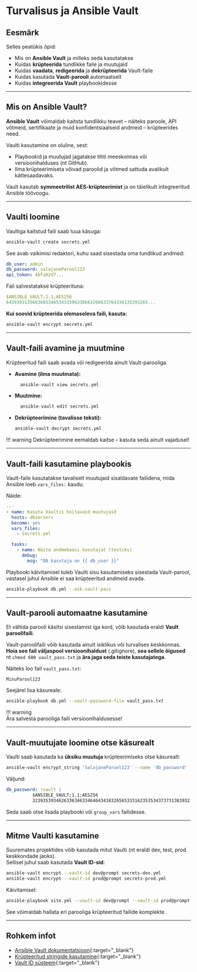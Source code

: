 # Turvalisus ja Ansible Vault

## Eesmärk

Selles peatükis õpid:

- Mis on **Ansible Vault** ja milleks seda kasutatakse  
- Kuidas **krüpteerida** tundlikke faile ja muutujaid  
- Kuidas **vaadata**, **redigeerida** ja **dekrüpteerida** Vault-faile  
- Kuidas kasutada **Vault-parooli** automaatselt  
- Kuidas **integreerida Vault** playbookidesse

---

## Mis on Ansible Vault?

**Ansible Vault** võimaldab kaitsta tundlikku teavet – näiteks paroole, API võtmeid, sertifikaate ja muid konfidentsiaalseid andmeid – krüpteerides need.  

Vaulti kasutamine on oluline, sest:

- Playbookid ja muutujad jagatakse tihti meeskonnas või versioonihalduses (nt GitHub).  
- Ilma krüpteerimiseta võivad paroolid ja võtmed sattuda avalikult kättesaadavaks.  

Vault kasutab **symmeetrilist AES-krüpteerimist** ja on täielikult integreeritud Ansible töövoogu.

---

## Vaulti loomine

Vaultiga kaitstud faili saab luua käsuga:

```bash
ansible-vault create secrets.yml
```

See avab vaikimisi redaktori, kuhu saad sisestada oma tundlikud andmed:

```yaml
db_user: admin
db_password: salajaneParool123
api_token: 4bfa02d7...
```

Fail salvestatakse krüpteerituna:

```yaml
$ANSIBLE_VAULT;1.1;AES256
643939313566366534653433396338663266633764336135393265...
```

**Kui soovid krüpteerida olemasoleva faili, kasuta:**
```bash
ansible-vault encrypt secrets.yml
```
---

## Vault-faili avamine ja muutmine

Krüpteeritud faili saab avada või redigeerida ainult Vault-parooliga.

- **Avamine (ilma muutmata):**

  ```bash
    ansible-vault view secrets.yml
  ```

- **Muutmine:**

  ```bash
    ansible-vault edit secrets.yml
  ```

- **Dekrüpteerimine (tavalisse teksti):**
  ```bash
  ansible-vault decrypt secrets.yml
  ```


!!! warning
    Dekrüpteerimine eemaldab kaitse – kasuta seda ainult vajadusel!

---

## Vault-faili kasutamine playbookis

Vault-faile kasutatakse tavaliselt muutujaid sisaldavate failidena, mida Ansible loeb `vars_files:` kaudu.

Näide:

```yaml
---
- name: Kasuta Vaultis hoitavaid muutujaid
  hosts: dbservers
  become: yes
  vars_files:
    - secrets.yml

  tasks:
    - name: Näita andmebaasi kasutajat (testiks)
      debug:
        msg: "DB kasutaja on {{ db_user }}"
```

Playbooki käivitamisel tuleb Vaulti sisu kasutamiseks sisestada Vault-parool, vastasel juhul Ansible ei saa krüpteeritud andmeid avada.

```bash
ansible-playbook db.yml --ask-vault-pass
```

---

## Vault-parooli automaatne kasutamine

Et vältida parooli käsitsi sisestamist iga kord, võib kasutada eraldi **Vault paroolifaili**.

Vault-paroolifaili võib kasutada ainult isiklikus või turvalises keskkonnas.
**Hoia see fail väljaspool versioonihaldust** (.gitignore), **sea sellele õigused** nt `chmod 600 vault_pass.txt` ja **ära jaga seda teiste kasutajatega**.

Näiteks loo fail `vault_pass.txt`:

```
MinuParool123
```

Seejärel lisa käsureale:

```bash
ansible-playbook db.yml --vault-password-file vault_pass.txt
```
!!! warning  
    Ära salvesta parooliga faili versioonihaldusesse!

---

## Vault-muutujate loomine otse käsurealt

Vaulti saab kasutada ka **üksiku muutuja** krüpteerimiseks otse käsurealt:

```bash
ansible-vault encrypt_string 'SalajaneParool123' --name 'db_password'
```

Väljund:

```yaml
db_password: !vault |
          $ANSIBLE_VAULT;1.1;AES256
          323935393462633634633464643438326565333162353534373731383932...
```

Seda saab otse lisada playbooki või `group_vars` failidesse.

---

## Mitme Vaulti kasutamine

Suuremates projektides võib kasutada mitut Vaulti (nt eraldi dev, test, prod keskkondade jaoks).  
Sellisel juhul saab kasutada **Vault ID-sid**:

```bash
ansible-vault encrypt --vault-id dev@prompt secrets-dev.yml
ansible-vault encrypt --vault-id prod@prompt secrets-prod.yml
```

Käivitamisel:

```bash
ansible-playbook site.yml --vault-id dev@prompt --vault-id prod@prompt
```

See võimaldab hallata eri parooliga krüpteeritud failide komplekte.

---


## Rohkem infot

- [Ansible Vault dokumentatsioon](https://docs.ansible.com/ansible/latest/vault_guide/index.html){:target="_blank"}  
- [Krüpteeritud stringide kasutamine](https://docs.ansible.com/ansible/latest/user_guide/vault.html#encrypting-individual-variables-with-ansible-vault){:target="_blank"}  
- [Vault ID süsteem](https://docs.ansible.com/ansible/latest/vault_guide/vault_id.html){:target="_blank"}  
